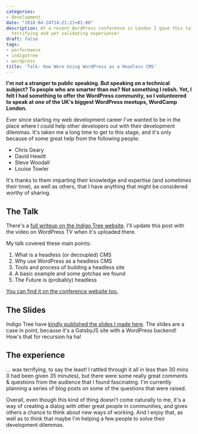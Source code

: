 ```yaml
---
categories:
- development
date: "2018-04-24T14:21:21+01:00"
description: At a recent WordPress conference in London I gave this talk. It was a
  terrifying and yet validating experience!
draft: false
tags:
- performance
- indigotree
- wordpress
title: 'Talk: How Were Using WordPress as a Headless CMS'
---
```

**I'm not a stranger to public speaking. But speaking on a technical subject? To people who are smarter than me? Not something I relish. Yet, I felt I had something to offer the WordPress community, so I volunteered to speak at one of the UK's biggest WordPress meetups, WordCamp London.**

Ever since starting my web development career I've wanted to be in the place where I could help other developers out with their development dilemmas. It's taken me a long time to get to this stage, and it's only because of some great help from the following people:

- Chris Geary
- David Hewitt
- Steve Woodall
- Louise Towler

It's thanks to them imparting their knowledge and expertise (and sometimes their time), as well as others, that I have anything that might be considered worthy of sharing.

## The Talk

There's a [full writeup on the Indigo Tree website](https://indigotree.co.uk/how-use-wordpress-headless-cms/). I'll update this post with the video on WordPress TV when it's uploaded there.

My talk covered these main points:

1. What is a headless (or decoupled) CMS
2. Why use WordPress as a headless CMS
3. Tools and process of building a headless site
4. A basic example and some gotchas we found
5. The Future is (probably) headless

[You can find it on the conference website too.](https://2018.london.wordcamp.org/session/how-were-using-wordpress-as-a-headless-cms/)

## The Slides

Indigo Tree have [kindly published the slides I made here](https://wpheadless.indigotree.co.uk/1). The slides are a case in point, because it's a GatsbyJS site with a WordPress backend! How's that for recursion ha ha!

## The experience

... was terrifying, to say the least! I rattled through it all in less than 30 mins (I had been given 35 minutes), but there were some really great comments & questions from the audience that I found fascinating. I'm currently planning a series of blog posts on some of the questions that were raised.

Overall, even though this kind of thing doesn't come naturally to me, it's a way of creating a dialog with other great people in communities, and gives others a chance to think about new ways of working. And I enjoy that, as well as to think that maybe I'm helping a few people to solve their development dilemmas.
